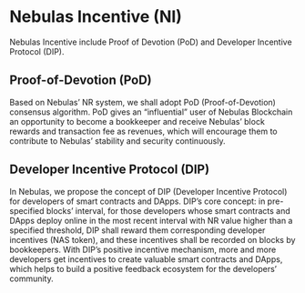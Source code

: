 # Nebulas Incentive \(NI\)

Nebulas Incentive include Proof of Devotion \(PoD\) and Developer Incentive Protocol \(DIP\).

## **Proof-of-Devotion \(PoD\)**

Based on Nebulas’ NR system, we shall adopt PoD \(Proof-of-Devotion\) consensus algorithm. PoD gives an “influential” user of Nebulas Blockchain an opportunity to become a bookkeeper and receive Nebulas’ block rewards and transaction fee as revenues, which will encourage them to contribute to Nebulas’ stability and security continuously.

## **Developer Incentive Protocol \(DIP\)**

In Nebulas, we propose the concept of DIP \(Developer Incentive Protocol\) for developers of smart contracts and DApps. DIP’s core concept: in pre-specified blocks’ interval, for those developers whose smart contracts and DApps deploy online in the most recent interval with NR value higher than a specified threshold, DIP shall reward them corresponding developer incentives \(NAS token\), and these incentives shall be recorded on blocks by bookkeepers. With DIP’s positive incentive mechanism, more and more developers get incentives to create valuable smart contracts and DApps, which helps to build a positive feedback ecosystem for the developers’ community.

